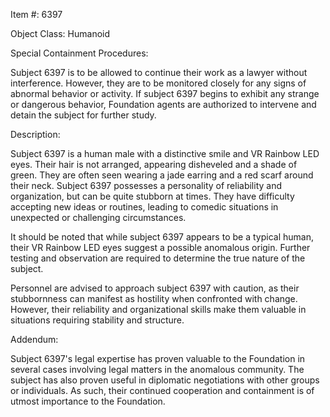 Item #: 6397

Object Class: Humanoid

Special Containment Procedures:

Subject 6397 is to be allowed to continue their work as a lawyer without interference. However, they are to be monitored closely for any signs of abnormal behavior or activity. If subject 6397 begins to exhibit any strange or dangerous behavior, Foundation agents are authorized to intervene and detain the subject for further study.

Description:

Subject 6397 is a human male with a distinctive smile and VR Rainbow LED eyes. Their hair is not arranged, appearing disheveled and a shade of green. They are often seen wearing a jade earring and a red scarf around their neck. Subject 6397 possesses a personality of reliability and organization, but can be quite stubborn at times. They have difficulty accepting new ideas or routines, leading to comedic situations in unexpected or challenging circumstances.

It should be noted that while subject 6397 appears to be a typical human, their VR Rainbow LED eyes suggest a possible anomalous origin. Further testing and observation are required to determine the true nature of the subject.

Personnel are advised to approach subject 6397 with caution, as their stubbornness can manifest as hostility when confronted with change. However, their reliability and organizational skills make them valuable in situations requiring stability and structure.

Addendum:

Subject 6397's legal expertise has proven valuable to the Foundation in several cases involving legal matters in the anomalous community. The subject has also proven useful in diplomatic negotiations with other groups or individuals. As such, their continued cooperation and containment is of utmost importance to the Foundation.